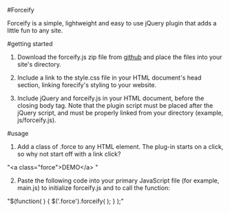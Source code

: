 #Forceify

Forceify is a simple, lightweight and easy to use jQuery plugin that adds a little fun to any site.

#getting started

1. Download the forceify.js zip file from <a href="http://www.github.com/shawnebeyer">github</a> and place the files into your site's directory.

2. Include a link to the style.css file in your HTML document's head section, linking forecify's styling to your website.

3. Include jQuery and forceify.js in your HTML document, before the closing body tag. Note that the plugin script must be placed after the jQuery script, and must be properly linked from your directory (example, js/forceify.js).

#usage

1. Add a class of .force to any HTML element. The plug-in starts on a click, so why not start off with a link click?

"&lt;a class="force"&gt;DEMO&lt;/a&gt; "

2. Paste the following code into your primary JavaScript file (for example, main.js) to initialize forceify.js and to call the function:

"$(function( ) {
	$('.force').forceify( );
} );"